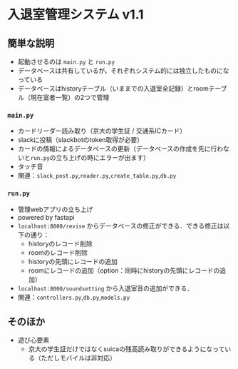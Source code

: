 # 入退室管理システム v1.1

## 簡単な説明

* 起動させるのは `main.py` と `run.py `
* データベースは共有しているが，それぞれシステム的には独立したものになっている
* データベースはhistoryテーブル（いままでの入退室全記録）とroomテーブル（現在室者一覧）の2つで管理

### `main.py`

* カードリーダー読み取り（京大の学生証 / 交通系ICカード）
* slackに投稿（slackbotのtoken取得が必要）
* カードの情報によるデータベースの更新（データベースの作成を先に行わないと`run.py`の立ち上げの時にエラーが出ます）
* タッチ音
* 関連：`slack_post.py`,`reader.py`,`create_table.py`,`db.py`
### `run.py`

* 管理webアプリの立ち上げ
* powered by fastapi
* `localhost:8000/revise` からデータベースの修正ができる．できる修正は以下の通り：
    * historyのレコード削除
    * roomのレコード削除
    * historyの先頭にレコードの追加
    * roomにレコードの追加（option：同時にhistoryの先頭にレコードの追加）
* `localhost:8000/soundsetting` から入退室音の追加ができる．
* 関連：`controllers.py`,`db.py`,`models.py`

## そのほか

* 遊び心要素
    * 京大の学生証だけではなくsuicaの残高読み取りができるようになっている（ただしモバイルは非対応）